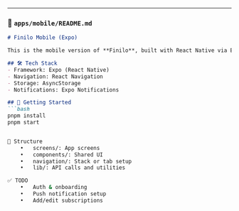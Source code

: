 ---

### 📁 `apps/mobile/README.md`
```markdown
# Finilo Mobile (Expo)

This is the mobile version of **Finilo**, built with React Native via Expo. It provides subscription reminders and management on the go.

## 🛠 Tech Stack
- Framework: Expo (React Native)
- Navigation: React Navigation
- Storage: AsyncStorage
- Notifications: Expo Notifications

## 🚀 Getting Started
```bash
pnpm install
pnpm start


📁 Structure
	•	screens/: App screens
	•	components/: Shared UI
	•	navigation/: Stack or tab setup
	•	lib/: API calls and utilities

✅ TODO
	•	Auth & onboarding
	•	Push notification setup
	•	Add/edit subscriptions